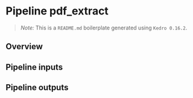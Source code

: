 # Pipeline pdf_extract

> *Note:* This is a `README.md` boilerplate generated using `Kedro 0.16.2`.

## Overview

<!---
Please describe your modular pipeline here.
-->

## Pipeline inputs

<!---
The list of pipeline inputs.
-->

## Pipeline outputs

<!---
The list of pipeline outputs.
-->
